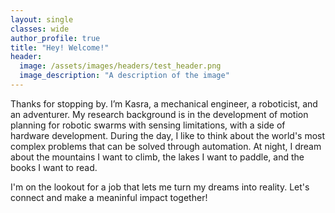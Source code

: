 ```yaml
---
layout: single
classes: wide
author_profile: true
title: "Hey! Welcome!"
header:
  image: /assets/images/headers/test_header.png
  image_description: "A description of the image"
---
```

Thanks for stopping by.
I’m Kasra, a mechanical engineer, a roboticist, and an adventurer. My research background is in the development of motion planning for robotic swarms with sensing limitations, with a side of hardware development. During the day, I like to think about the world's most complex problems that can be solved through automation. At night, I dream about the mountains I want to climb, the lakes I want to paddle, and the books I want to read.

I'm on the lookout for a job that lets me turn my dreams into reality. Let's connect and make a meaninful impact together!
